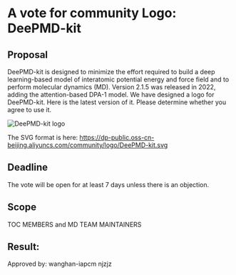 # A vote for community Logo: DeePMD-kit
 
## Proposal
DeePMD-kit is designed to minimize the effort required to build a deep learning-based model of interatomic potential energy and force field and to perform molecular dynamics (MD). Version 2.1.5 was released in 2022, adding the attention-based DPA-1 model. We have designed a logo for DeePMD-kit. Here is the latest version of it. Please determine whether you agree to use it. 

![DeePMD-kit logo](https://dp-public.oss-cn-beijing.aliyuncs.com/community/logo/DeePMD-kit.png)

The SVG format is here: https://dp-public.oss-cn-beijing.aliyuncs.com/community/logo/DeePMD-kit.svg
## Deadline
The vote will be open for at least 7 days unless there is an objection.

## Scope
TOC MEMBERS and MD TEAM MAINTAINERS

## Result:

Approved by:
wanghan-iapcm 
njzjz 
